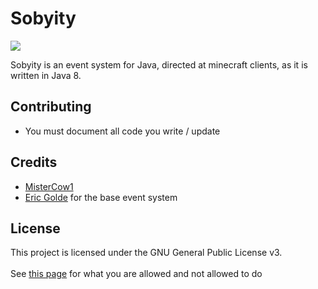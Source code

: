 # Sobyity

[![](https://jitpack.io/v/MisterCow1/sobyity.svg)](https://jitpack.io/#MisterCow1/sobyity)

Sobyity is an event system for Java, directed at minecraft clients, as it is written in Java 8.

## Contributing 
* You must document all code you write / update

## Credits
* [MisterCow1](https://github.com/MisterCow1) 
* [Eric Golde](https://www.youtube.com/watch?v=vPHJ8ZcmhGU) for the base event system

## License
This project is licensed under the GNU General Public License v3.\
\
See [this page](https://choosealicense.com/licenses/gpl-3.0/) for what you are allowed and not allowed to do
